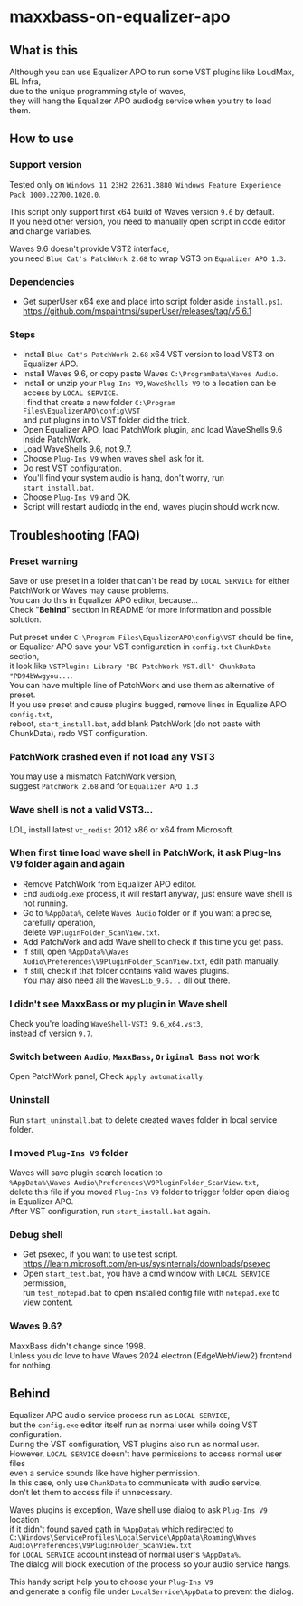 # maxxbass-on-equalizer-apo
## What is this
Although you can use Equalizer APO to run some VST plugins like LoudMax, BL Infra,  
due to the unique programming style of waves,  
they will hang the Equalizer APO audiodg service when you try to load them.

## How to use
### Support version
Tested only on `Windows 11 23H2 22631.3880 Windows Feature Experience Pack 1000.22700.1020.0`.

This script only support first x64 build of Waves version `9.6` by default.  
If you need other version, you need to manually open script in code editor and change variables.

Waves 9.6 doesn't provide VST2 interface,  
you need `Blue Cat's PatchWork 2.68` to wrap VST3 on `Equalizer APO 1.3`.

### Dependencies
- Get superUser x64 exe and place into script folder aside `install.ps1`.  
  https://github.com/mspaintmsi/superUser/releases/tag/v5.6.1

### Steps
- Install `Blue Cat's PatchWork 2.68` x64 VST version to load VST3 on Equalizer APO.
- Install Waves 9.6, or copy paste Waves `C:\ProgramData\Waves Audio`.
- Install or unzip your `Plug-Ins V9`, `WaveShells V9` to a location can be access by `LOCAL SERVICE`.  
  I find that create a new folder `C:\Program Files\EqualizerAPO\config\VST`  
  and put plugins in to VST folder did the trick.
- Open Equalizer APO, load PatchWork plugin, and load WaveShells 9.6 inside PatchWork.
- Load WaveShells 9.6, not 9.7.
- Choose `Plug-Ins V9` when waves shell ask for it.
- Do rest VST configuration.
- You'll find your system audio is hang, don't worry, run `start_install.bat`.
- Choose `Plug-Ins V9` and OK.
- Script will restart audiodg in the end, waves plugin should work now.



## Troubleshooting (FAQ)
### Preset warning
Save or use preset in a folder that can't be read by `LOCAL SERVICE` for either PatchWork or Waves may cause problems.  
You can do this in Equalizer APO editor, because...  
Check "**Behind**" section in README for more information and possible solution.

Put preset under `C:\Program Files\EqualizerAPO\config\VST` should be fine,  
or Equalizer APO save your VST configuration in `config.txt` `ChunkData` section,  
it look like `VSTPlugin: Library "BC PatchWork VST.dll" ChunkData "PD94bWwgyou...`.  
You can have multiple line of PatchWork and use them as alternative of preset.  
If you use preset and cause plugins bugged, remove lines in Equalize APO `config.txt`,  
reboot, `start_install.bat`, add blank PatchWork (do not paste with ChunkData), redo VST configuration.

### PatchWork crashed even if not load any VST3
You may use a mismatch PatchWork version,  
suggest `PatchWork 2.68` and for `Equalizer APO 1.3`

### Wave shell is not a valid VST3...
LOL, install latest `vc_redist` 2012 x86 or x64 from Microsoft.

### When first time load wave shell in PatchWork, it ask Plug-Ins V9 folder again and again
- Remove PatchWork from Equalizer APO editor.
- End `audiodg.exe` process, it will restart anyway, just ensure wave shell is not running.
- Go to `%AppData%`, delete `Waves Audio` folder or if you want a precise, carefully operation,  
  delete `V9PluginFolder_ScanView.txt`.
- Add PatchWork and add Wave shell to check if this time you get pass.
- If still, open `%AppData%\Waves Audio\Preferences\V9PluginFolder_ScanView.txt`, edit path manually.
- If still, check if that folder contains valid waves plugins.  
  You may also need all the `WavesLib_9.6...` dll out there.

### I didn't see MaxxBass or my plugin in Wave shell
Check you're loading `WaveShell-VST3 9.6_x64.vst3`,  
instead of version `9.7`.

### Switch between `Audio`, `MaxxBass`, `Original Bass` not work
Open PatchWork panel, Check `Apply automatically`.

### Uninstall
Run `start_uninstall.bat` to delete created waves folder in local service folder.

### I moved `Plug-Ins V9` folder
Waves will save plugin search location to  
`%AppData%\Waves Audio\Preferences\V9PluginFolder_ScanView.txt`,  
delete this file if you moved `Plug-Ins V9` folder to trigger folder open dialog in Equalizer APO.  
After VST configuration, run `start_install.bat` again.

### Debug shell
- Get psexec, if you want to use test script.  
  https://learn.microsoft.com/en-us/sysinternals/downloads/psexec
- Open `start_test.bat`, you have a cmd window with `LOCAL SERVICE` permission,  
  run `test_notepad.bat` to open installed config file with `notepad.exe` to view content.

### Waves 9.6?
MaxxBass didn't change since 1998.  
Unless you do love to have Waves 2024 electron (EdgeWebView2) frontend for nothing.

## Behind
Equalizer APO audio service process run as `LOCAL SERVICE`,  
but the `config.exe` editor itself run as normal user while doing VST configuration.  
During the VST configuration, VST plugins also run as normal user.  
However, `LOCAL SERVICE` doesn't have permissions to access normal user files  
even a service sounds like have higher permission.  
In this case, only use `ChunkData` to communicate with audio service,  
don't let them to access file if unnecessary.

Waves plugins is exception, Wave shell use dialog to ask `Plug-Ins V9` location  
if it didn't found saved path in `%AppData%` which redirected to  
`C:\Windows\ServiceProfiles\LocalService\AppData\Roaming\Waves Audio\Preferences\V9PluginFolder_ScanView.txt`  
for `LOCAL SERVICE` account instead of normal user's `%AppData%`.  
The dialog will block execution of the process so your audio service hangs.

This handy script help you to choose your `Plug-Ins V9`  
and generate a config file under `LocalService\AppData` to prevent the dialog.
